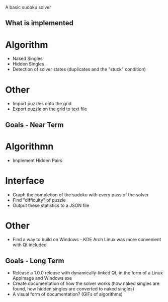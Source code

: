 A basic sudoku solver

## What is implemented

# Algorithm
- Naked Singles
- Hidden Singles
- Detection of solver states (duplicates and the "stuck" condition)
# Other
- Import puzzles onto the grid
- Export puzzle on the grid to text file

## Goals - Near Term

# Algorithmn
- Implement Hidden Pairs
# Interface
- Graph the completion of the sudoku with every pass of the solver
- Find "difficulty" of puzzle
- Output these statistics to a JSON file
# Other
- Find a way to build on Windows - KDE Arch Linux was more convenient with Qt included

## Goals - Long Term
- Release a 1.0.0 release with dynamically-linked Qt, in the form of a Linux AppImage and Windows exe
- Create documentation of how the solver works (how naked singles are found, how hidden singles are converted to naked singles)
- A visual form of documentation? (GIFs of algorithms)
